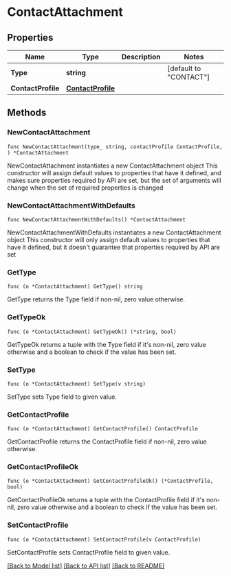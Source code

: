 # ContactAttachment

## Properties

Name | Type | Description | Notes
------------ | ------------- | ------------- | -------------
**Type** | **string** |  | [default to "CONTACT"]
**ContactProfile** | [**ContactProfile**](ContactProfile.md) |  | 

## Methods

### NewContactAttachment

`func NewContactAttachment(type_ string, contactProfile ContactProfile, ) *ContactAttachment`

NewContactAttachment instantiates a new ContactAttachment object
This constructor will assign default values to properties that have it defined,
and makes sure properties required by API are set, but the set of arguments
will change when the set of required properties is changed

### NewContactAttachmentWithDefaults

`func NewContactAttachmentWithDefaults() *ContactAttachment`

NewContactAttachmentWithDefaults instantiates a new ContactAttachment object
This constructor will only assign default values to properties that have it defined,
but it doesn't guarantee that properties required by API are set

### GetType

`func (o *ContactAttachment) GetType() string`

GetType returns the Type field if non-nil, zero value otherwise.

### GetTypeOk

`func (o *ContactAttachment) GetTypeOk() (*string, bool)`

GetTypeOk returns a tuple with the Type field if it's non-nil, zero value otherwise
and a boolean to check if the value has been set.

### SetType

`func (o *ContactAttachment) SetType(v string)`

SetType sets Type field to given value.


### GetContactProfile

`func (o *ContactAttachment) GetContactProfile() ContactProfile`

GetContactProfile returns the ContactProfile field if non-nil, zero value otherwise.

### GetContactProfileOk

`func (o *ContactAttachment) GetContactProfileOk() (*ContactProfile, bool)`

GetContactProfileOk returns a tuple with the ContactProfile field if it's non-nil, zero value otherwise
and a boolean to check if the value has been set.

### SetContactProfile

`func (o *ContactAttachment) SetContactProfile(v ContactProfile)`

SetContactProfile sets ContactProfile field to given value.



[[Back to Model list]](../README.md#documentation-for-models) [[Back to API list]](../README.md#documentation-for-api-endpoints) [[Back to README]](../README.md)


